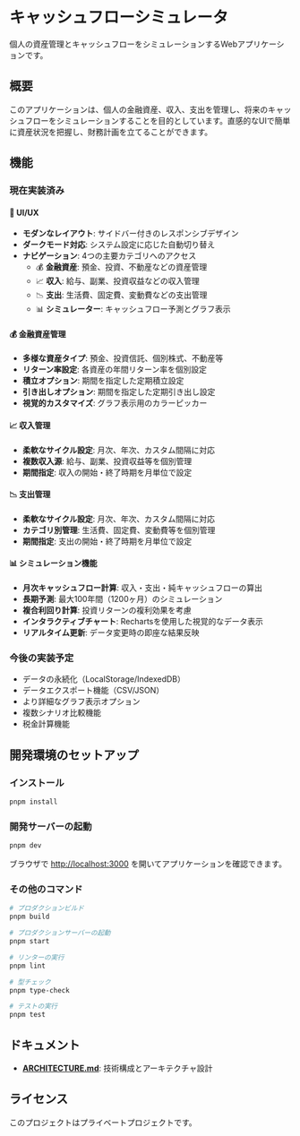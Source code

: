 # キャッシュフローシミュレータ

個人の資産管理とキャッシュフローをシミュレーションするWebアプリケーションです。

## 概要

このアプリケーションは、個人の金融資産、収入、支出を管理し、将来のキャッシュフローをシミュレーションすることを目的としています。直感的なUIで簡単に資産状況を把握し、財務計画を立てることができます。

## 機能

### 現在実装済み

#### 🎨 UI/UX
- **モダンなレイアウト**: サイドバー付きのレスポンシブデザイン
- **ダークモード対応**: システム設定に応じた自動切り替え
- **ナビゲーション**: 4つの主要カテゴリへのアクセス
  - 💰 **金融資産**: 預金、投資、不動産などの資産管理
  - 📈 **収入**: 給与、副業、投資収益などの収入管理
  - 📉 **支出**: 生活費、固定費、変動費などの支出管理
  - 📊 **シミュレーター**: キャッシュフロー予測とグラフ表示

#### 💰 金融資産管理
- **多様な資産タイプ**: 預金、投資信託、個別株式、不動産等
- **リターン率設定**: 各資産の年間リターン率を個別設定
- **積立オプション**: 期間を指定した定期積立設定
- **引き出しオプション**: 期間を指定した定期引き出し設定
- **視覚的カスタマイズ**: グラフ表示用のカラーピッカー

#### 📈 収入管理
- **柔軟なサイクル設定**: 月次、年次、カスタム間隔に対応
- **複数収入源**: 給与、副業、投資収益等を個別管理
- **期間指定**: 収入の開始・終了時期を月単位で設定

#### 📉 支出管理
- **柔軟なサイクル設定**: 月次、年次、カスタム間隔に対応
- **カテゴリ別管理**: 生活費、固定費、変動費等を個別管理
- **期間指定**: 支出の開始・終了時期を月単位で設定

#### 📊 シミュレーション機能
- **月次キャッシュフロー計算**: 収入・支出・純キャッシュフローの算出
- **長期予測**: 最大100年間（1200ヶ月）のシミュレーション
- **複合利回り計算**: 投資リターンの複利効果を考慮
- **インタラクティブチャート**: Rechartsを使用した視覚的なデータ表示
- **リアルタイム更新**: データ変更時の即座な結果反映

### 今後の実装予定
- データの永続化（LocalStorage/IndexedDB）
- データエクスポート機能（CSV/JSON）
- より詳細なグラフ表示オプション
- 複数シナリオ比較機能
- 税金計算機能

## 開発環境のセットアップ

### インストール

```bash
pnpm install
```

### 開発サーバーの起動

```bash
pnpm dev
```

ブラウザで [http://localhost:3000](http://localhost:3000) を開いてアプリケーションを確認できます。

### その他のコマンド

```bash
# プロダクションビルド
pnpm build

# プロダクションサーバーの起動
pnpm start

# リンターの実行
pnpm lint

# 型チェック
pnpm type-check

# テストの実行
pnpm test
```

## ドキュメント

- **[ARCHITECTURE.md](./ARCHITECTURE.md)**: 技術構成とアーキテクチャ設計

## ライセンス

このプロジェクトはプライベートプロジェクトです。
